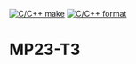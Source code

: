 [![C/C++ make](https://github.com/btssn-lasalle84/MP23-T3/actions/workflows/c-cpp.yml/badge.svg?branch=develop)](https://github.com/btssn-lasalle84/MP23-T3/actions/workflows/c-cpp.yml) [![C/C++ format](https://github.com/btssn-lasalle84/MP23-T3/actions/workflows/cppformat.yml/badge.svg?branch=develop)](https://github.com/btssn-lasalle84/MP23-T3/actions/workflows/cppformat.yml)

# MP23-T3
